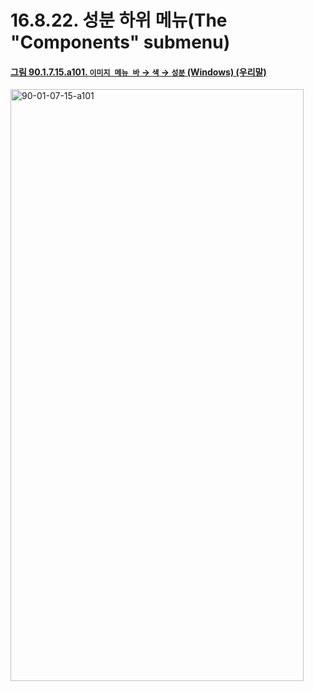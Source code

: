 # 16.8.22. 성분 하위 메뉴(The "Components" submenu)

<a id="90-01-07-15-a101"></a>

#### [그림 90.1.7.15.a101. `이미지 메뉴 바` → `색` → `성분` (Windows) (우리말)](./90-01-07-15-00-components.md#90-01-07-15-a101)
<img width="469" height="947" alt="90-01-07-15-a101" src="https://github.com/user-attachments/assets/e2bd3377-afd3-4cbc-b5e5-b4922986dc9a" />